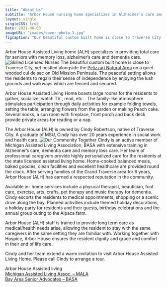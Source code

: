 ```yaml
---
title: "About Us"
subtitle: "Arbor House nursing home specializes in Alzheimer's care and Dementia care in Traverse City, Michigan."
layout: single
singleCSS: true
Date: 2021-06-03
imageURL: "images/cover-photo-3.jpg"
figcaption: "Our beautiful custom built home is close to Traverse City, yet nestled alongside the Pelizzari Natural Area on a quiet wooded cul de sac on Old Mission Peninsula."
---
```

Arbor House Assisted Living home (ALH) specializes in providing total care for seniors with memory loss, alzheimer’s care and dementia care.  ![Skilled Licensed Nurses](https://elkcityhazard.github.io/arbor-house/images/assisted-living-1x.jpg#img-floatRight "Our skilled nurses interact with our guests every day") The beautiful custom built home is close to Traverse City, yet nestled alongside the [Pelizzari Natural Area](https://www.gtrlc.org) on a quiet wooded cul de sac on Old Mission Peninsula. The peaceful setting allows the residents to regain their sense of independence by enjoying the lush grounds and walkways which are fenced and secured.

Arbor House Assisted Living Home boasts large rooms for the residents to gather, socialize, watch TV , read, etc. . The family-like atmosphere stimulates participation through daily activities for example folding towels, setting the table, arranging flowers from the garden or making Peach cake. Several nooks, a sun room with fireplace, front porch and back deck provide private areas for reading or a nap.

The Arbor House (ALH) is owned by Cindy Robertson, native of Traverse City. A graduate of MSU, Cindy has over 20 years experience in social work and health care.  ![Our Community Together](https://elkcityhazard.github.io/arbor-house/images/cover-photo-1.jpg#img-floatLeft "Our community has plenty of time to interact with each other")  Cindy is an active member of Michigan Assisted Living Association, BASA with extensive training in Alzheimer’s care, dementia care and memory loss care. Her team of professional caregivers provide highly personalized care for the residents at the state licensed assisted living home. Home-cooked balanced meals, baked goodies, clean facilities and excellent healthcare are provided round the clock. After serving families of the Grand Traverse area for 6 years, Arbor House (ALH) has earned a respected reputation in the community.

Available in- home services include a physical therapist, beautician, foot care, exercise, arts, crafts, pet therapy and music therapy for dementia. Cindy escorts the residents to medical appointments, shopping or a scenic drive along the bay. Planned activities include themed holiday decorations, a holiday party for residents and their guests, birthday celebrations and the annual group outing to the Alpaca farm.

Arbor House (ALH) staff is trained to provide long term care as medical/health needs arise, allowing the resident to stay with the same caregivers in the same setting they are familiar with. Working together with Hospice, Arbor House ensures the resident dignity and grace and comfort in their end of life care.

Cindy and her team extend a warm invitation to visit Arbor House Assisted Living Home. Please call Cindy to arrange a tour.

Arbor House Assisted living  
[Michigan Assisted Living Assoc. – MALA](https://www.miassistedliving.org)    
[Bay Area Senior Advocates – BASA](http://basatc.org/business-directory/arbor-house-asstd-living/)

